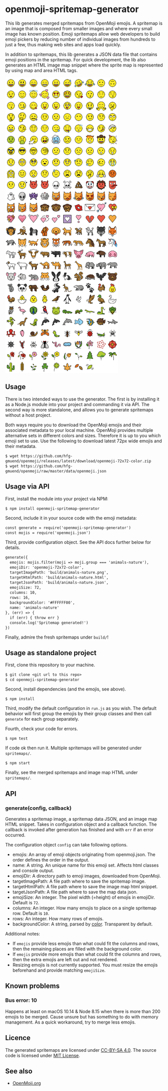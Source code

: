 # openmoji-spritemap-generator

This lib generates merged spritemaps from OpenMoji emojis. A spritemap is an image that is composed from smaller images and where every small image has known position. Emoji spritemaps allow web developers to build emoji pickers by reducing number of individual images from hundreds to just a few, thus making web sites and apps load quickly.

In addition to spritemaps, this lib generates a JSON data file that contains emoji positions in the spritemap. For quick development, the lib also generates an HTML image map snippet where the sprite map is represented by using map and area HTML tags.

![Smileys Emotion](doc/smileys-emotion.png) ![Animals Nature](doc/animals-nature.png)

## Usage

There is two intended ways to use the generator. The first is by installing it as a Node.js module into your project and commanding it via API. The second way is more standalone, and allows you to generate spritemaps without a host project.

Both ways require you to download the OpenMoji emojis and their associated metadata to your local machine. OpenMoji provides multiple alternative sets in different colors and sizes. Therefore it is up to you which emoji set to use. Use the following to download latest 72px wide emojis and their metadata.

    $ wget https://github.com/hfg-gmuend/openmoji/releases/latest/download/openmoji-72x72-color.zip
    $ wget https://github.com/hfg-gmuend/openmoji/raw/master/data/openmoji.json

## Usage via API

First, install the module into your project via NPM:

    $ npm install openmoji-spritemap-generator

Second, include it in your source code with the emoji metadata:

    const generate = require('openmoji-spritemap-generator')
    const mojis = require('openmoji.json')

Third, provide configuration object. See the API docs further below for details.

    generate({
      emojis: mojis.filter(moji => moji.group === 'animals-nature'),
      emojiDir: 'openmoji-72x72-color',
      targetImagePath: 'build/animals-nature.png',
      targetHtmlPath: 'build/animals-nature.html',
      targetJsonPath: 'build/animals-nature.json',
      emojiSize: 72,
      columns: 10,
      rows: 16,
      backgroundColor: '#FFFFFF00',
      name: 'animals-nature'
    }, (err) => {
      if (err) { throw err }
      console.log('Spritemap generated!')
    })

Finally, admire the fresh spritemaps under `build/`!

## Usage as standalone project

First, clone this repository to your machine.

    $ git clone <git url to this repo>
    $ cd openmoji-spritemap-generator

Second, install dependencies (and the emojis, see above).

    $ npm install

Third, modify the default configuration in `run.js` as you wish. The default behavior will first group the emojis by their group classes and then call `generate` for each group separately.

Fourth, check your code for errors.

    $ npm test

If code ok then run it. Multiple spritemaps will be generated under `spritemaps/`.

    $ npm start

Finally, see the merged spritemaps and image map HTML under `spritemaps/`.

## API

### generate(config, callback)

Generates a spritemap image, a spritemap data JSON, and an image map HTML snippet. Takes in configuration object and a callback function. The callback is invoked after generation has finished and with `err` if an error occurred.

The configuration object `config` can take following options.

- emojis: An array of emoji objects originating from openmoji.json. The order defines the order in the output.
- name: A string. An unique name for this emoji set. Affects html classes and console output.
- emojiDir: A directory path to emoji images, downloaded from OpenMoji.
- targetImagePath: A file path where to save the spritemap image.
- targetHtmlPath: A file path where to save the image map html snippet.
- targetJsonPath: A file path where to save the map data json.
- emojiSize: An integer. The pixel width (=height) of emojis in emojiDir. Default is `72`.
- columns: An integer. How many emojis to place on a single spritemap row. Default is `10`.
- rows: An integer. How many rows of emojis.
- backgroundColor: A string, parsed by [color](https://www.npmjs.com/package/color). Transparent by default.

Additional notes:
- If `emojis` provide less emojis than what could fit the columns and rows, then the remaining places are filled with the background color.
- If `emojis` provide more emojis than what could fit the columns and rows, then the extra emojis are left out and not rendered.
- Resizing emojis is not currently supported. You must resize the emojis beforehand and provide matching `emojiSize`.

## Known problems

### Bus error: 10

Happens at least on macOS 10.14 & Node 8.15 when there is more than 200 emojis to be merged. Cause unsure but has something to do with memory management. As a quick workaround, try to merge less emojis.

## Licence

The generated spritemaps are licensed under [CC-BY-SA 4.0](https://creativecommons.org/licenses/by-sa/4.0/). The source code is licensed under [MIT License](LICENSE).

## See also

- [OpenMoji.org](https://openmoji.org/)
